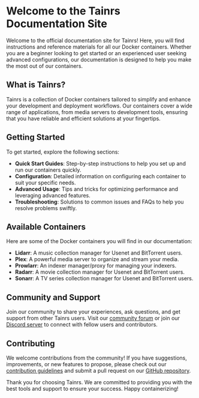 # Welcome to the Tainrs Documentation Site

Welcome to the official documentation site for Tainrs! Here, you will find instructions and reference materials for all our Docker containers. Whether you are a beginner looking to get started or an experienced user seeking advanced configurations, our documentation is designed to help you make the most out of our containers.

## What is Tainrs?

Tainrs is a collection of Docker containers tailored to simplify and enhance your development and deployment workflows. Our containers cover a wide range of applications, from media servers to development tools, ensuring that you have reliable and efficient solutions at your fingertips.

## Getting Started

To get started, explore the following sections:

- **Quick Start Guides**: Step-by-step instructions to help you set up and run our containers quickly.
- **Configuration**: Detailed information on configuring each container to suit your specific needs.
- **Advanced Usage**: Tips and tricks for optimizing performance and leveraging advanced features.
- **Troubleshooting**: Solutions to common issues and FAQs to help you resolve problems swiftly.

## Available Containers

Here are some of the Docker containers you will find in our documentation:

- **Lidarr**: A music collection manager for Usenet and BitTorrent users.
- **Plex**: A powerful media server to organize and stream your media.
- **Prowlarr**: An indexer manager/proxy for managing your indexers.
- **Radarr**: A movie collection manager for Usenet and BitTorrent users.
- **Sonarr**: A TV series collection manager for Usenet and BitTorrent users.

## Community and Support

Join our community to share your experiences, ask questions, and get support from other Tainrs users. Visit our [community forum](#) or join our [Discord server](#) to connect with fellow users and contributors.

## Contributing

We welcome contributions from the community! If you have suggestions, improvements, or new features to propose, please check out our [contribution guidelines](https://github.com/tainrs/.github/blob/main/public/README.md) and submit a pull request on our [GitHub repository](https://tainrs.dev/github).

Thank you for choosing Tainrs. We are committed to providing you with the best tools and support to ensure your success. Happy containerizing!
